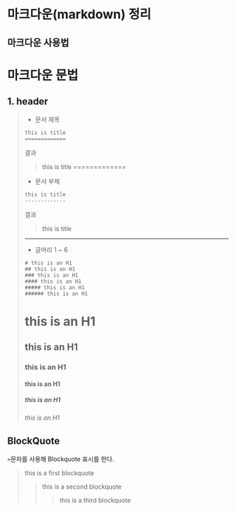 마크다운(markdown) 정리
=============


마크다운 사용법
---------------



# 마크다운 문법

## 1. header

> + 문서 제목
> 
> ```
> this is title
> =============
> ```
> 
> 결과
> > this is title
> =============
> 
> + 문서 부제
> 
> ```
> this is title
> -------------
> ```
> 
> 결과
> > this is title
> -------------
> 
> + 글머리 1 ~ 6
> 
> 
> ```
> # this is an H1
> ## this is an H1
> ### this is an H1
> #### this is an H1
> ##### this is an H1
> ###### this is an H1
> ```
> # this is an H1
> ## this is an H1
> ### this is an H1
> #### this is an H1
> ##### this is an H1
> ###### this is an H1

## BlockQuote

```>```문자를 사용해 Blockquote 표시를 한다.

> this is a first blockquote
> > this is a second blockquote
> > > this is a third blockquote


##
